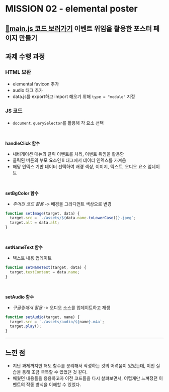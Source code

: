 # MISSION 02 - elemental poster
[📌main.js 코드 보러가기](https://github.com/otwaylee/js-homework/blob/main/mission02/poster/client/js/main.js)
이벤트 위임을 활용한 포스터 페이지 만들기
----

## 과제 수행 과정
### HTML 보완
- elemental favicon 추가 
- audio 태그 추가 
- data.js를 export하고 import 해오기 위해 `type = "module"` 지정
### JS 코드 
- `document.querySelector`를 활용해 각 요소 선택 
<br>

**handleClick 함수**
- 내비게이션 매뉴의 클릭 이벤트를 처리, 이벤트 위임을 활용함
- 클릭된 버튼의 부모 요소인 li 태그에서 데이터 인덱스를 가져옴 
- 해당 인덱스 기반 데이터 선택하여 배경 색상, 이미지, 텍스트, 오디오 요소 업데이트 
<br>

**setBgColor 함수** 
- *주어진 코드 활용* -> 배경을 그라디언트 색상으로 변경
```js
function setImage(target, data) {
  target.src = `./assets/${data.name.toLowerCase()}.jpeg`;
  target.alt = data.alt;
}
```
<br>

**setNameText 함수**
- 텍스트 내용 업데이트 
```js
function setNameText(target, data) {
  target.textContent = data.name;
}
```
<br>

**setAudio 함수** 
- *구글링해서 활용* -> 오디오 소스를 업데이트하고 재생
```js
function setAudio(target, name) {
  target.src = `./assets/audio/${name}.m4a`;
  target.play();
}
```
----
## 느낀 점
- 지난 과제까지만 해도 함수를 분리해서 작성하는 것의 어려움이 있었는데, 이번 실습을 통해 조금 극복할 수 있었던 것 같다. 
- 배웠던 내용들을 응용하고자 이전 코드들을 다시 살펴보면서, 어렵게만 느껴졌던 이벤트의 작동 방식을 이해할 수 있었다. 